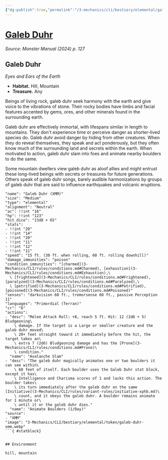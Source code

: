 ```yaml
---
{"dg-publish":true,"permalink":"/3-mechanics/cli/bestiary/elemental/galeb-duhr-xmm/","tags":["ttrpg-cli/compendium/src/5e/xmm","ttrpg-cli/monster/cr/6","ttrpg-cli/monster/environment/hill","ttrpg-cli/monster/environment/mountain","ttrpg-cli/monster/size/medium","ttrpg-cli/monster/type/elemental"],"noteIcon":""}
---
```


# [Galeb Duhr](3-Mechanics\CLI\bestiary\elemental/galeb-duhr-xmm.md)
*Source: Monster Manual (2024) p. 127*  

## Galeb Duhr

*Eyes and Ears of the Earth*

- **Habitat.** Hill, Mountain  
- **Treasure.** Any  

Beings of living rock, galeb duhr seek harmony with the earth and give voice to the vibrations of stone. Their rocky bodies have limbs and facial features accented by gems, ores, and other minerals found in the surrounding earth.

Galeb duhr are effectively immortal, with lifespans similar in length to mountains. They don't experience time or perceive danger as shorter-lived species do. Galeb duhr avoid danger by hiding from other creatures. When they do reveal themselves, they speak and act ponderously, but they often know much of the surrounding land and secrets within the earth. When motivated to action, galeb duhr slam into foes and animate nearby boulders to do the same.

Some mountain dwellers view galeb duhr as aloof allies and might entrust these long-lived beings with secrets or treasures for future generations. Others speak of galeb duhr songs, barely audible harmonizations by groups of galeb duhr that are said to influence earthquakes and volcanic eruptions.

```statblock
"name": "Galeb Duhr (XMM)"
"size": "Medium"
"type": "elemental"
"alignment": "Neutral"
"ac": !!int "16"
"hp": !!int "123"
"hit_dice": "13d8 + 65"
"stats":
- !!int "20"
- !!int "14"
- !!int "20"
- !!int "11"
- !!int "12"
- !!int "11"
"speed": "15 ft. (30 ft. when rolling, 60 ft. rolling downhill)"
"damage_immunities": "poison"
"condition_immunities": "[charmed](3-Mechanics/CLI/rules/conditions.md#Charmed), [exhaustion](3-Mechanics/CLI/rules/conditions.md#Exhaustion),\
  \ [frightened](3-Mechanics/CLI/rules/conditions.md#Frightened), [paralyzed](3-Mechanics/CLI/rules/conditions.md#Paralyzed),\
  \ [petrified](3-Mechanics/CLI/rules/conditions.md#Petrified), [poisoned](3-Mechanics/CLI/rules/conditions.md#Poisoned)"
"senses": "darkvision 60 ft., tremorsense 60 ft., passive Perception 11"
"languages": "Primordial (Terran)"
"cr": "6"
"actions":
- "desc": "Melee Attack Roll: +8, reach 5 ft. Hit: 12 (2d6 + 5) Bludgeoning\
    \ damage. If the target is a Large or smaller creature and the galeb duhr moved\
    \ 20+ feet straight toward it immediately before the hit, the target takes an\
    \ extra 7 (2d6) Bludgeoning damage and has the [Prone](3-Mechanics/CLI/rules/conditions.md#Prone)\
    \ condition."
  "name": "Avalanche Slam"
- "desc": "The galeb duhr magically animates one or two boulders it can see within\
    \ 60 feet of itself. Each boulder uses the Galeb Duhr stat block, except it has\
    \ Intelligence and Charisma scores of 1 and lacks this action. The boulder takes\
    \ its turn immediately after the galeb duhr on the same [Initiative](3-Mechanics/CLI/rules/variant-rules/initiative-xphb.md)\
    \ count, and it obeys the galeb duhr. A boulder remains animate for 1 minute or\
    \ until it or the galeb duhr dies."
  "name": "Animate Boulders (1/Day)"
"source":
- "XMM"
"image": "3-Mechanics/CLI/bestiary/elemental/token/galeb-duhr-xmm.webp"
```{ #statblock}


## Environment

hill, mountain